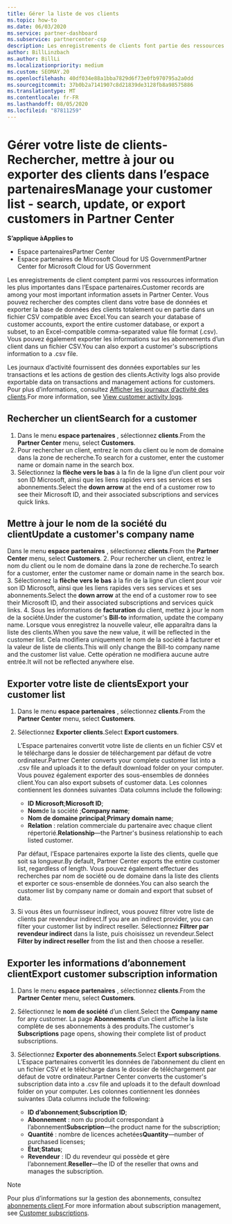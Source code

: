 ```yaml
---
title: Gérer la liste de vos clients
ms.topic: how-to
ms.date: 06/03/2020
ms.service: partner-dashboard
ms.subservice: partnercenter-csp
description: Les enregistrements de clients font partie des ressources d’informations les plus importantes. Découvrez comment afficher, Rechercher, mettre à jour & exporter des informations dans votre liste de clients de l’espace partenaires.
author: BillLinzbach
ms.author: BillLi
ms.localizationpriority: medium
ms.custom: SEOMAY.20
ms.openlocfilehash: 40df034e88a1bba7829d6f73e0fb970795a2a0dd
ms.sourcegitcommit: 37b0b2a7141907c8d21839de3128fb8a98575886
ms.translationtype: MT
ms.contentlocale: fr-FR
ms.lasthandoff: 08/05/2020
ms.locfileid: "87811259"
---
```

# <a name="manage-your-customer-list---search-update-or-export-customers-in-partner-center"></a><span data-ttu-id="799f7-104">Gérer votre liste de clients-Rechercher, mettre à jour ou exporter des clients dans l’espace partenaires</span><span class="sxs-lookup"><span data-stu-id="799f7-104">Manage your customer list - search, update, or export customers in Partner Center</span></span>

<span data-ttu-id="799f7-105">**S’applique à**</span><span class="sxs-lookup"><span data-stu-id="799f7-105">**Applies to**</span></span>

- <span data-ttu-id="799f7-106">Espace partenaires</span><span class="sxs-lookup"><span data-stu-id="799f7-106">Partner Center</span></span>
- <span data-ttu-id="799f7-107">Espace partenaires de Microsoft Cloud for US Government</span><span class="sxs-lookup"><span data-stu-id="799f7-107">Partner Center for Microsoft Cloud for US Government</span></span>

<span data-ttu-id="799f7-108">Les enregistrements de client comptent parmi vos ressources information les plus importantes dans l’Espace partenaires.</span><span class="sxs-lookup"><span data-stu-id="799f7-108">Customer records are among your most important information assets in Partner Center.</span></span> <span data-ttu-id="799f7-109">Vous pouvez rechercher des comptes client dans votre base de données et exporter la base de données des clients totalement ou en partie dans un fichier&nbsp;CSV compatible avec Excel.</span><span class="sxs-lookup"><span data-stu-id="799f7-109">You can search your database of customer accounts, export the entire customer database, or export a subset, to an Excel-compatible comma-separated value file format (.csv).</span></span> <span data-ttu-id="799f7-110">Vous pouvez également exporter les informations sur les abonnements d’un client dans un fichier&nbsp;CSV.</span><span class="sxs-lookup"><span data-stu-id="799f7-110">You can also export a customer's subscriptions information to a .csv file.</span></span>

<span data-ttu-id="799f7-111">Les journaux d’activité fournissent des données exportables sur les transactions et les actions de gestion des clients.</span><span class="sxs-lookup"><span data-stu-id="799f7-111">Activity logs also provide exportable data on transactions and management actions for customers.</span></span> <span data-ttu-id="799f7-112">Pour plus d’informations, consultez [Afficher les journaux d’activité des clients](activity-logs.md).</span><span class="sxs-lookup"><span data-stu-id="799f7-112">For more information, see [View customer activity logs](activity-logs.md).</span></span>

## <a name="search-for-a-customer"></a><span data-ttu-id="799f7-113">Rechercher un client</span><span class="sxs-lookup"><span data-stu-id="799f7-113">Search for a customer</span></span>

1.  <span data-ttu-id="799f7-114">Dans le menu **espace partenaires** , sélectionnez **clients**.</span><span class="sxs-lookup"><span data-stu-id="799f7-114">From the **Partner Center** menu, select **Customers**.</span></span>
2.  <span data-ttu-id="799f7-115">Pour rechercher un client, entrez le nom du client ou le nom de domaine dans la zone de recherche.</span><span class="sxs-lookup"><span data-stu-id="799f7-115">To search for a customer, enter the customer name or domain name in the search box.</span></span>
3.  <span data-ttu-id="799f7-116">Sélectionnez la **flèche vers le bas** à la fin de la ligne d’un client pour voir son ID&nbsp;Microsoft, ainsi que les liens rapides vers ses services et ses abonnements.</span><span class="sxs-lookup"><span data-stu-id="799f7-116">Select the **down arrow** at the end of a customer row to see their Microsoft ID, and their associated subscriptions and services quick links.</span></span>

## <a name="update-a-customers-company-name"></a><span data-ttu-id="799f7-117">Mettre à jour le nom de la société du client</span><span class="sxs-lookup"><span data-stu-id="799f7-117">Update a customer's company name</span></span>

<span data-ttu-id="799f7-118">Dans le menu **espace partenaires** , sélectionnez **clients**.</span><span class="sxs-lookup"><span data-stu-id="799f7-118">From the **Partner Center** menu, select **Customers**.</span></span>
2.  <span data-ttu-id="799f7-119">Pour rechercher un client, entrez le nom du client ou le nom de domaine dans la zone de recherche.</span><span class="sxs-lookup"><span data-stu-id="799f7-119">To search for a customer, enter the customer name or domain name in the search box.</span></span>
3.  <span data-ttu-id="799f7-120">Sélectionnez la **flèche vers le bas** à la fin de la ligne d’un client pour voir son ID&nbsp;Microsoft, ainsi que les liens rapides vers ses services et ses abonnements.</span><span class="sxs-lookup"><span data-stu-id="799f7-120">Select the **down arrow** at the end of a customer row to see their Microsoft ID, and their associated subscriptions and services quick links.</span></span>
4.  <span data-ttu-id="799f7-121">Sous les informations de **facturation** du client, mettez à jour le nom de la société.</span><span class="sxs-lookup"><span data-stu-id="799f7-121">Under the customer's **Bill-to** information, update the company name.</span></span> <span data-ttu-id="799f7-122">Lorsque vous enregistrez la nouvelle valeur, elle apparaîtra dans la liste des clients.</span><span class="sxs-lookup"><span data-stu-id="799f7-122">When you save the new value, it will be reflected in the customer list.</span></span> <span data-ttu-id="799f7-123">Cela modifiera uniquement le nom de la société à facturer et la valeur de liste de clients.</span><span class="sxs-lookup"><span data-stu-id="799f7-123">This will only change the Bill-to company name and the customer list value.</span></span> <span data-ttu-id="799f7-124">Cette opération ne modifiera aucune autre entrée.</span><span class="sxs-lookup"><span data-stu-id="799f7-124">It will not be reflected anywhere else.</span></span>

## <a name="export-your-customer-list"></a><span data-ttu-id="799f7-125">Exporter votre liste de clients</span><span class="sxs-lookup"><span data-stu-id="799f7-125">Export your customer list</span></span>

1. <span data-ttu-id="799f7-126">Dans le menu **espace partenaires** , sélectionnez **clients**.</span><span class="sxs-lookup"><span data-stu-id="799f7-126">From the **Partner Center** menu, select **Customers**.</span></span>
2. <span data-ttu-id="799f7-127">Sélectionnez **Exporter clients**.</span><span class="sxs-lookup"><span data-stu-id="799f7-127">Select **Export customers**.</span></span>

   <span data-ttu-id="799f7-128">L’Espace partenaires convertit votre liste de clients en un fichier&nbsp;CSV et le télécharge dans le dossier de téléchargement par défaut de votre ordinateur.</span><span class="sxs-lookup"><span data-stu-id="799f7-128">Partner Center converts your complete customer list into a .csv file and uploads it to the default download folder on your computer.</span></span> <span data-ttu-id="799f7-129">Vous pouvez également exporter des sous-ensembles de données client.</span><span class="sxs-lookup"><span data-stu-id="799f7-129">You can also export subsets of customer data.</span></span> <span data-ttu-id="799f7-130">Les colonnes contiennent les données suivantes&nbsp;:</span><span class="sxs-lookup"><span data-stu-id="799f7-130">Data columns include the following:</span></span>

   - <span data-ttu-id="799f7-131">**ID Microsoft**;</span><span class="sxs-lookup"><span data-stu-id="799f7-131">**Microsoft ID**;</span></span>
   - <span data-ttu-id="799f7-132">**Nom**de la société ;</span><span class="sxs-lookup"><span data-stu-id="799f7-132">**Company name**;</span></span>
   - <span data-ttu-id="799f7-133">**Nom de domaine principal**;</span><span class="sxs-lookup"><span data-stu-id="799f7-133">**Primary domain name**;</span></span>
   - <span data-ttu-id="799f7-134">**Relation**&nbsp;: relation commerciale du partenaire avec chaque client répertorié.</span><span class="sxs-lookup"><span data-stu-id="799f7-134">**Relationship**—the Partner's business relationship to each listed customer.</span></span>

    <span data-ttu-id="799f7-135">Par défaut, l’Espace partenaires exporte la liste des clients, quelle que soit sa longueur.</span><span class="sxs-lookup"><span data-stu-id="799f7-135">By default, Partner Center exports the entire customer list, regardless of length.</span></span> <span data-ttu-id="799f7-136">Vous pouvez également effectuer des recherches par nom de société ou de domaine dans la liste des clients et exporter ce sous-ensemble de données.</span><span class="sxs-lookup"><span data-stu-id="799f7-136">You can also search the customer list by company name or domain and export that subset of data.</span></span>

3. <span data-ttu-id="799f7-137">Si vous êtes un fournisseur indirect, vous pouvez filtrer votre liste de clients par revendeur indirect.</span><span class="sxs-lookup"><span data-stu-id="799f7-137">If you are an indirect provider, you can filter your customer list by indirect reseller.</span></span> <span data-ttu-id="799f7-138">Sélectionnez **Filtrer par revendeur indirect** dans la liste, puis choisissez un revendeur.</span><span class="sxs-lookup"><span data-stu-id="799f7-138">Select **Filter by indirect reseller** from the list and then choose a reseller.</span></span>


## <a name="export-customer-subscription-information"></a><span data-ttu-id="799f7-139">Exporter les informations d’abonnement client</span><span class="sxs-lookup"><span data-stu-id="799f7-139">Export customer subscription information</span></span>

1. <span data-ttu-id="799f7-140">Dans le menu **espace partenaires** , sélectionnez **clients**.</span><span class="sxs-lookup"><span data-stu-id="799f7-140">From the **Partner Center** menu, select **Customers**.</span></span>

2. <span data-ttu-id="799f7-141">Sélectionnez le **nom de société** d’un client.</span><span class="sxs-lookup"><span data-stu-id="799f7-141">Select the **Company name** for any customer.</span></span> <span data-ttu-id="799f7-142">La page **Abonnements** d’un client affiche la liste complète de ses abonnements à des produits.</span><span class="sxs-lookup"><span data-stu-id="799f7-142">The customer's **Subscriptions** page opens, showing their complete list of product subscriptions.</span></span>

3. <span data-ttu-id="799f7-143">Sélectionnez **Exporter des abonnements**.</span><span class="sxs-lookup"><span data-stu-id="799f7-143">Select **Export subscriptions**.</span></span> <span data-ttu-id="799f7-144">L’Espace partenaires convertit les données de l’abonnement du client en un fichier&nbsp;CSV et le télécharge dans le dossier de téléchargement par défaut de votre ordinateur.</span><span class="sxs-lookup"><span data-stu-id="799f7-144">Partner Center converts the customer's subscription data into a .csv file and uploads it to the default download folder on your computer.</span></span> <span data-ttu-id="799f7-145">Les colonnes contiennent les données suivantes&nbsp;:</span><span class="sxs-lookup"><span data-stu-id="799f7-145">Data columns include the following:</span></span>
   - <span data-ttu-id="799f7-146">**ID d’abonnement**;</span><span class="sxs-lookup"><span data-stu-id="799f7-146">**Subscription ID**;</span></span>
   - <span data-ttu-id="799f7-147">**Abonnement**&nbsp;: nom du produit correspondant à l’abonnement</span><span class="sxs-lookup"><span data-stu-id="799f7-147">**Subscription**—the product name for the subscription;</span></span>
   - <span data-ttu-id="799f7-148">**Quantité**&nbsp;: nombre de licences achetées</span><span class="sxs-lookup"><span data-stu-id="799f7-148">**Quantity**—number of purchased licenses;</span></span>
   - <span data-ttu-id="799f7-149">**État**;</span><span class="sxs-lookup"><span data-stu-id="799f7-149">**Status**;</span></span>
   - <span data-ttu-id="799f7-150">**Revendeur**&nbsp;: ID du revendeur qui possède et gère l’abonnement.</span><span class="sxs-lookup"><span data-stu-id="799f7-150">**Reseller**—the ID of the reseller that owns and manages the subscription.</span></span>

> [!NOTE]  
> <span data-ttu-id="799f7-151">Pour plus d’informations sur la gestion des abonnements, consultez [abonnements client](customer-subscriptions.md).</span><span class="sxs-lookup"><span data-stu-id="799f7-151">For more information about subscription management, see [Customer subscriptions](customer-subscriptions.md).</span></span>
